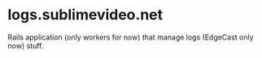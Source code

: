 # logs.sublimevideo.net

Rails application (only workers for now) that manage logs (EdgeCast only now) stuff.
